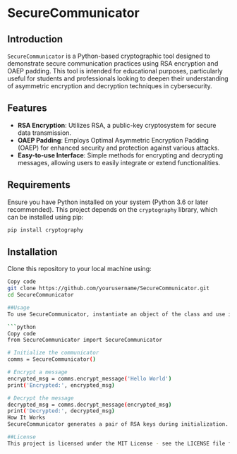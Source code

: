 # SecureCommunicator

## Introduction
`SecureCommunicator` is a Python-based cryptographic tool designed to demonstrate secure communication practices using RSA encryption and OAEP padding. This tool is intended for educational purposes, particularly useful for students and professionals looking to deepen their understanding of asymmetric encryption and decryption techniques in cybersecurity.

## Features
- **RSA Encryption**: Utilizes RSA, a public-key cryptosystem for secure data transmission.
- **OAEP Padding**: Employs Optimal Asymmetric Encryption Padding (OAEP) for enhanced security and protection against various attacks.
- **Easy-to-use Interface**: Simple methods for encrypting and decrypting messages, allowing users to easily integrate or extend functionalities.

## Requirements
Ensure you have Python installed on your system (Python 3.6 or later recommended). This project depends on the `cryptography` library, which can be installed using pip:

```bash
pip install cryptography
```

## Installation
Clone this repository to your local machine using:

```bash
Copy code
git clone https://github.com/yourusername/SecureCommunicator.git
cd SecureCommunicator

##Usage
To use SecureCommunicator, instantiate an object of the class and use it to encrypt or decrypt messages. Here is a quick example:

```python
Copy code
from SecureCommunicator import SecureCommunicator

# Initialize the communicator
comms = SecureCommunicator()

# Encrypt a message
encrypted_msg = comms.encrypt_message('Hello World')
print('Encrypted:', encrypted_msg)

# Decrypt the message
decrypted_msg = comms.decrypt_message(encrypted_msg)
print('Decrypted:', decrypted_msg)
How It Works
SecureCommunicator generates a pair of RSA keys during initialization. The public key is used for encrypting messages, while the private key is used for decrypting. OAEP padding is added to the encryption process to ensure security against chosen ciphertext attacks.

##License
This project is licensed under the MIT License - see the LICENSE file for details.

